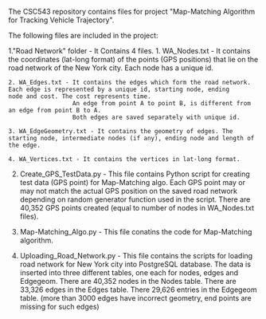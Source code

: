 The CSC543 repository contains files for project "Map-Matching Algorithm for Tracking Vehicle Trajectory".

The following files are included in the project:

1."Road Network" folder - It Contains 4 files.
    1. WA_Nodes.txt - It contains the coordinates (lat-long format) of the points (GPS positions) that lie on the road network of the New                         York city. Each node has a unique id.
    
    2. WA_Edges.txt - It contains the edges which form the road network. Each edge is represented by a unique id, starting node, ending                           node and cost. The cost represents time.
                      An edge from point A to point B, is different from an edge from point B to A.
                      Both edges are saved separately with unique id.
                      
    3. WA_EdgeGeometry.txt - It contains the geometry of edges. The starting node, intermediate nodes (if any), ending node and length of                                the edge.
    
    4. WA_Vertices.txt - It contains the vertices in lat-long format.
 
2. Create_GPS_TestData.py - This file contains Python script for creating test data (GPS point) for Map-Matching algo. Each GPS point may                             or may not match the actual GPS position on the saved road network depending on random generator function used                             in the script. 
                          There are 40,352 GPS points created (equal to number of nodes in WA_Nodes.txt files).

3. Map-Matching_Algo.py - This file conatins the code for Map-Matching algorithm.

4. Uploading_Road_Network.py - This file contains the scripts for loading road network for New York city into PostgreSQL database. The data                                is inserted into three different tables, one each for nodes, edges and Edgegeom.
                               There are 40,352 nodes in the Nodes table.
                               There are 33,326 edges in the Edges table.
                               There 29,626 entries in the Edgegeom table. (more than 3000 edges have incorrect geometry, end points are                                  missing for such edges)

